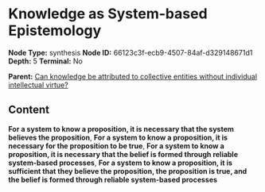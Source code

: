 # Knowledge as System-based Epistemology

**Node Type:** synthesis
**Node ID:** 66123c3f-ecb9-4507-84af-d329148671d1
**Depth:** 5
**Terminal:** No

**Parent:** [Can knowledge be attributed to collective entities without individual intellectual virtue?](can-knowledge-be-attributed-to-collective-entities-without-individual-intellectual-virtue-antithesis-b3914221-9904-4d8d-9612-5be1fc801ae1.md)

## Content

**For a system to know a proposition, it is necessary that the system believes the proposition**, **For a system to know a proposition, it is necessary for the proposition to be true**, **For a system to know a proposition, it is necessary that the belief is formed through reliable system-based processes**, **For a system to know a proposition, it is sufficient that they believe the proposition, the proposition is true, and the belief is formed through reliable system-based processes**
